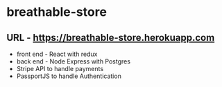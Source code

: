 # breathable-store

## URL - https://breathable-store.herokuapp.com

- front end - React with redux
- back end - Node Express with Postgres
- Stripe API to handle payments
- PassportJS to handle Authentication
